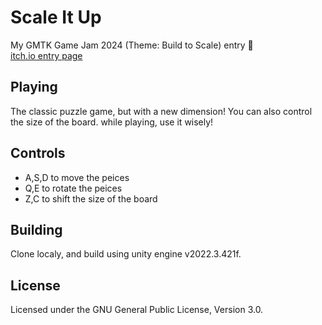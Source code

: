 # Scale It Up
My GMTK Game Jam 2024 (Theme: Build to Scale) entry :tada:  
[itch.io entry page](https://aviv871games.itch.io/scale-it-up)
  
## Playing
The classic puzzle game, but with a new dimension! 
You can also control the size of the board. while playing, use it wisely!

## Controls
- A,S,D to move the peices
- Q,E to rotate the peices
- Z,C to shift the size of the board
  
## Building
Clone localy, and build using unity engine v2022.3.421f.
  
## License
Licensed under the GNU General Public License, Version 3.0.